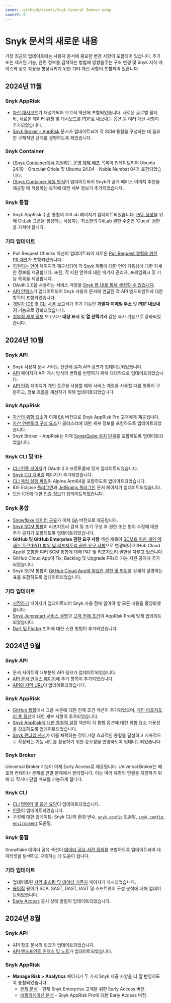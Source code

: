 ```yaml
---
cover: .gitbook/assets/Snyk General Banner.webp
coverY: 0
---
```


# Snyk 문서의 새로운 내용

가장 최근의 업데이트에는 사용자 문서에 중요한 변경 사항이 포함되어 있습니다. 추가 또는 제거된 기능, 관련 정보를 검색하는 방법에 영향을주는 구조 변경 및 Snyk 지식 베이스와 상호 작용을 향상시키기 위한 기타 개선 사항이 포함되어 있습니다.

## 2024년 11월

### **Snyk AppRisk**

- [자산 대시보드](manage-issues/reporting/available-snyk-reports.md#asset-dashboard)가 재설계되어 보고서 섹션에 포함되었습니다. 새로운 글로벌 필터 바, 새로운 데이터 위젯 및 대시보드를 PDF로 내보내는 옵션 등 여러 개선 사항이 추가되었습니다.
- [Snyk Broker - AppRisk](enterprise-setup/snyk-broker/snyk-broker-apprisk.md#scm-integrations) 문서가 업데이트되어 각 SCM 통합을 구성하는 데 필요한 구체적인 단계를 설명하도록 되었습니다.

### **Snyk Container**

- [{Snyk Container에서 지원하는 운영 체제 배포](scan-with-snyk/snyk-container/how-snyk-container-works/operating-system-distributions-supported-by-snyk-container.md) 목록이 업데이트되어 Ubuntu 24.10 - Oracular Oriole 및 Ubuntu 24.04 - Noble Numbat 04가 포함되었습니다.
- [{Snyk Container 작동 방식](scan-with-snyk/snyk-container/how-snyk-container-works/)이 업데이트되어 Snyk가 공개 베이스 이미지 추천을 제공할 때 적용하는 로직에 대한 세부 정보가 추가되었습니다.

### **Snyk 통합**

* Snyk AppRisk 수준 통합의 GitLab 페이지가 업데이트되었습니다. [PAT 생성](https://docs.snyk.io/scm-ide-and-ci-cd-integrations/snyk-scm-integrations/gitlab#gitlab-access-tokens)을 위해 GitLab 그룹을 생성하는 사용자는 최소한의 GitLab 권한 수준인 'Guest' 권한을 가져야 합니다.

### **기타 업데이트**

* Pull Request Checks 섹션이 업데이트되어 새로운 [Pull Request 경험을 위한 PR 체크](https://docs.snyk.io/scan-with-snyk/pull-requests/pull-request-checks/pull-request-experience)가 포함되었습니다.
* [지원되는 언어](supported-languages-package-managers-and-frameworks/) 페이지가 재구성되어 각 Snyk 제품에 대한 언어 가용성에 대한 자세한 정보를 제공합니다. 또한, 각 지원 언어에 대한 패키지 관리자, 프레임워크 및 기능 목록을 제공합니다.
* OAuth 2.0을 사용하는 서비스 계정을 [Snyk 웹 UI를 통해 생성할 수 있습니다](enterprise-setup/service-accounts/service-accounts-using-oauth-2.0.md#create-oauth-service-accounts-through-the-ui).
* [API 인덱스](snyk-api/api-endpoints-index-and-tips/)가 업데이트되어 Snyk 사용자 문서에 언급된 각 API 엔드포인트에 대한 항목이 포함되었습니다.
* [개발자 IDE 및 CLI 사용](manage-issues/reporting/available-snyk-reports.md#developer-ide-and-cli-usage) 보고서가 추가 기능인 **개발자 이메일 주소** 및 **PDF 내보내기** 기능으로 강화되었습니다.
* [취약점 세부 정보](manage-issues/reporting/available-snyk-reports.md#vulnerabilities-detail-report) 보고서가 **대상 표시** 및 **열 선택기**와 같은 추가 기능으로 강화되었습니다.

## 2024년 10월

### **Snyk API**&#x20;

* Snyk 사용자 문서 사이트 전반에 걸쳐 API 링크가 업데이트되었습니다.
* [API](snyk-api/) 페이지가 API 게시 방식의 변화를 반영하기 위해 대대적으로 업데이트되었습니다.
* [API 인증](snyk-api/rest-api/authentication-for-api/) 페이지가 개인 토큰을 사용할 때와 서비스 계정을 사용할 때를 명확히 구분하고, 정보 흐름을 개선하기 위해 업데이트되었습니다.

### **Snyk AppRisk**&#x20;

* [자산의 위험 요소](manage-assets/#inventory-overview)가 이제 [EA](getting-started/snyk-release-process.md#early-access) 버전으로 Snyk AppRisk Pro 고객에게 제공됩니다.
* [자산 인벤토리 구성 요소](manage-assets/assets-inventory-components.md#clusters)가 클러스터에 대한 세부 정보를 포함하도록 업데이트되었습니다.
* Snyk Broker - AppRisk는 이제 [SonarQube 설치 단계](enterprise-setup/snyk-broker/snyk-broker-apprisk.md#sonarqube-sast-integration)를 포함하도록 업데이트되었습니다.

### **Snyk CLI 및 IDE**

* [CLI 인증 페이지](snyk-cli/authenticate-to-use-the-cli.md)가 OAuth 2.0 프로토콜에 맞게 업데이트되었습니다.
* [Snyk CLI 디버깅](snyk-cli/debugging-the-snyk-cli.md) 페이지가 추가되었습니다.
* [CLI 독립 실행 파일](snyk-cli/install-or-update-the-snyk-cli/#install-with-standalone-executables)이 Alpine Arm64을 포함하도록 업데이트되었습니다.
* IDE Eclipse [플러그인](scm-ide-and-ci-cd-integrations/snyk-ide-plugins-and-extensions/eclipse-plugin/)과 [JetBrains 플러그인](scm-ide-and-ci-cd-integrations/snyk-ide-plugins-and-extensions/jetbrains-plugins/) 문서 페이지가 업데이트되었습니다.
* 모든 IDE에 대한 [인증 정보](scm-ide-and-ci-cd-integrations/snyk-ide-plugins-and-extensions/)가 업데이트되었습니다.

### **Snyk 통합**

* [Snowflake 데이터 공유](manage-risk/reporting/reporting-and-bi-integrations-snowflake-data-share/)가 이제 [GA](getting-started/snyk-release-process.md#general-availability) 버전으로 제공됩니다.
* [Snyk SCM 통합](scm-ide-and-ci-cd-integrations/snyk-scm-integrations/)이 리포지토리 검색 및 초기 구성 후 권한 또는 범위 수정에 대한 추가 공지가 포함되도록 업데이트되었습니다.
* **GitHub 및 GitHub Enterprise 권한 요구 사항** 섹션 제목이 [SCM을 위한 개인 액세스 토큰(PAT) 범위 및 리포지토리 권한 요구 사항](scm-ide-and-ci-cd-integrations/snyk-scm-integrations/#personal-access-token-pat-scopes-and-repository-permission-requirements-for-scms)으로 변경되어 GitHub Cloud App을 포함한 여러 SCM 통합에 대해 PAT 및 리포지토리 권한을 다루고 있습니다.
* GitHub Cloud App이 Fix, Backlog 및 Upgrade PRs의 기능 지원 공지에 추가되었습니다.
* Snyk SCM 통합이 [GitHub Cloud App에 필요한 권한 및 범위](scm-ide-and-ci-cd-integrations/snyk-scm-integrations/#github-cloud-app-permission-requirements)를 상세히 설명하는 표를 포함하도록 업데이트되었습니다.

### **기타 업데이트**

* [시작하기](getting-started/) 페이지가 업데이트되어 Snyk 사용 전에 알아야 할 모든 내용을 중앙화했습니다.
* [Snyk Jumpstart 서비스 설명](working-with-snyk/snyk-terms-of-support-and-services-glossary/snyk-jumpstart-services-description.md)과 [고객 전제 조건](working-with-snyk/snyk-terms-of-support-and-services-glossary/snyk-jumpstart-customer-prerequisites.md)이 AppRisk Pro에 맞게 업데이트되었습니다.
* [Dart 및 Flutter](supported-languages-package-managers-and-frameworks/dart-and-flutter.md) 언어에 대한 스캔 방법이 추가되었습니다.

## 2024년 9월

### **Snyk API**&#x20;

* 문서 사이트의 대부분의 API 링크가 업데이트되었습니다.
* [API 문서 인덱스 페이지](snyk-api/api-endpoints-index-and-tips/)에 추가 항목이 추가되었습니다.
* [API의 지역 URL](snyk-api/rest-api/about-the-rest-api.md#api-url)이 업데이트되었습니다.

### **Snyk AppRisk**&#x20;

* [GitHub 통합](scm-ide-and-ci-cd-integrations/snyk-scm-integrations/github-enterprise.md#prerequisites)에서 그룹 수준에 대한 전제 조건 섹션이 추가되었으며, [개인 리포지토리 풀 옵션](scm-ide-and-ci-cd-integrations/snyk-scm-integrations/github-enterprise.md#github-integrate-using-snyk-apprisk)에 대한 세부 사항이 추가되었습니다.
* [Snyk AppRisk에 대한 통찰력 설정](manage-risk/prioritize-issues-for-fixing/set-up-insights-for-snyk-apprisk/) 섹션이 각 통합 옵션에 대한 위험 요소 가용성을 강조하도록 업데이트되었습니다.
* [Snyk 런타임 센서](manage-risk/snyk-apprisk/integrations-for-snyk-apprisk/snyk-runtime-sensor.md)가 이를 채택하는 것이 가장 효과적인 통합을 달성하고 지속적으로 확장되는 기능 세트를 활용하기 위한 중요성을 반영하도록 업데이트되었습니다.

### Snyk Broker

Universal Broker 기능이 이제 Early Access로 제공됩니다. Universal Broker는 배포와 컨테이너 문제를 연결 문제에서 분리합니다. 이는 여러 유형의 연결을 지원하기 위해 더 작거나 단일 배포를 가능하게 합니다.

### **Snyk CLI**

* [CLI 명령어 및 옵션 요약](snyk-cli/cli-commands-and-options-summary.md)이 업데이트되었습니다.
* [인증](snyk-cli/authenticate-to-use-the-cli.md)이 업데이트되었습니다.
* 구성에 대한 업데이트: Snyk CLI의 환경 변수, [`snyk config`](snyk-cli/commands/config.md) 도움말, [`snyk config environment`](snyk-cli/commands/config-environment.md) 도움말.

### **Snyk 통합**

Snowflake 데이터 공유 섹션이 [데이터 공유 사전 정의](manage-risk/reporting/reporting-and-bi-integrations-snowflake-data-share/data-share-data-dictionary.md)를 포함하도록 업데이트되어 데이터셋을 탐색하고 구축하는 데 도움이 됩니다.

### **기타 업데이트**

* 업데이트된 [지역 호스팅 및 데이터 거주지](working-with-snyk/regional-hosting-and-data-residency.md) 페이지가 게시되었습니다.
* [용어집](getting-started/glossary.md) 용어가 SCA, SAST, DAST, IAST 및 소프트웨어 구성 분석에 대해 업데이트되었습니다.
* [Early Access](getting-started/snyk-release-process.md#early-access) 출시 상태 알림이 업데이트되었습니다.

## 2024년 8월

### **Snyk API**&#x20;

* API 참조 문서의 링크가 업데이트되었습니다.
* [API 엔드포인트 인덱스 및 노트](snyk-api/api-endpoints-index-and-tips/)가 업데이트되었습니다.

### **Snyk AppRisk**&#x20;

* **Manage Risk > Analytics** 페이지가 두 가지 Snyk 제공 사항을 더 잘 반영하도록 통합되었습니다:
  * [문제 분석](manage-risk/enterprise-analytics/issues-analytics.md) - 현재 Snyk Enterprise 고객을 위한 Early Access 버전.
  * [애플리케이션 분석](manage-risk/enterprise-analytics/application-analytics.md) - Snyk AppRisk Pro에 대한 Early Access 버전.